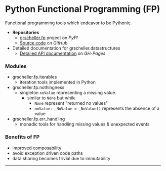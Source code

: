 # Python Functional Programming (FP)

Functional programming tools which endeavor to be Pythonic.

* **Repositories**
  * [grscheller.fp][1] project on *PyPI*
  * [Source code][2] on *GitHub*
* Detailed documentation for grscheller.datastructures
  * [Detailed API documentation][3] on *GH-Pages*

### Modules

* grscheller.fp.iterables
  * iteration tools implemented in Python
* grscheller.fp.nothingness
  * singleton `noValue` representing a missing value.
    * similar to `None` but while
      * `None` represent "returned no values"
      * `noValue: _NoValue = _NoValue()` represents the absence of a value
* grscheller.fp.err\_handling
  * monadic tools for handling missing values & unexpected events

### Benefits of FP

* improved composability
* avoid exception driven code paths
* data sharing becomes trivial due to immutability

---

[1]: https://pypi.org/project/grscheller.fp/
[2]: https://github.com/grscheller/fp/
[3]: https://grscheller.github.io/grscheller-pypi-namespace-docs/fp/

